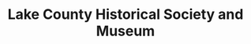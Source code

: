 ---
layout: repo
title: "Lake County Historical Society and Museum"
id: 1019
permalink: repos/1019/
---